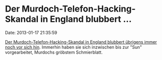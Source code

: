 Der Murdoch-Telefon-Hacking-Skandal in England blubbert \...
============================================================

Date: 2013-01-17 21:35:59

[Der Murdoch-Telefon-Hacking-Skandal in England blubbert übrigens immer
noch vor sich hin](http://www.bbc.co.uk/news/uk-21058379). Immerhin
haben sie sich inzwischen bis zur \"Sun\" vorgearbeitet, Murdochs
gröbstem Schmierblatt.
